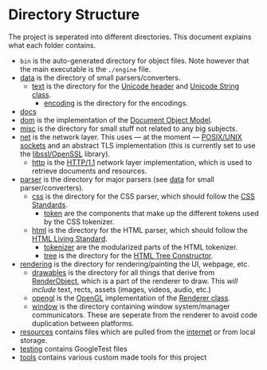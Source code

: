 # Directory Structure
The project is seperated into different directories. This document explains what each folder contains.

* `bin` is the auto-generated directory for object files. Note however that the main executable is the `./engine` file.
* [data](../data) is the directory of small parsers/converters.
  * [text](../data/text) is the directory for the [Unicode header](../data/text/unicode.hpp) and [Unicode String class](../data/text/ustring.cpp).
    * [encoding](../data/text/encoding) is the directory for the encodings.
* [docs](../docs)
* [dom](../dom) is the implementation of the [Document Object Model](https://dom.spec.whatwg.org/).
* [misc](../misc) is the directory for small stuff not related to any big subjects.
* [net](../net) is the network layer. This uses — at the moment — [POSIX/UNIX sockets](https://man.openbsd.org/socket.2) and an abstract TLS implementation (this is currently set to use the [libssl/OpenSSL](https://openssl.org/) library).
  * [http](../net/http) is the [HTTP/1.1](https://www.rfc-editor.org/rfc/rfc7230.html) network layer implementation, which is used to retrieve documents and resources.
* [parser](../parser) is the directory for major parsers (see [data](data) for small parser/converters).
  * [css](../parser/css) is the directory for the CSS parser, which should follow the [CSS Standards](https://www.w3.org/Style/CSS/Overview.en.html).
    * [token](../parser/css/token) are the components that make up the different tokens used by the CSS tokenizer.
  * [html](../parser/html) is the directory for the HTML parser, which should follow the [HTML Living Standard](https://html.spec.whatwg.org/multipage/).
    * [tokenizer](../parser/html/tokenizer) are the modularized parts of the HTML tokenizer.
    * [tree](../parser/html/tree) is the directory for the [HTML Tree Constructor](https://html.spec.whatwg.org/multipage/parsing.html#tree-construction).
* [rendering](../rendering) is the directory for rendering/painting the UI, webpage, etc.
  * [drawables](../rendering/drawables) is the directory for all things that derive from [RenderObject](../rendering/render_object.hpp), which is a part of the renderer to draw. This *will include* text, rects, assets (images, videos, audio, etc.)
  * [opengl](../rendering/opengl) is the [OpenGL](https://opengl.org/) implementation of the [Renderer class](../rendering/renderer.hpp).
  * [window](../rendering/window) is the directory containing window system/manager communicators. These are seperate from the renderer to avoid code duplication between platforms.
* [resources](../resources) contains files which are pulled from the [internet](../net) or from local storage.
* [testing](../testing) contains GoogleTest files
* [tools](../tools) contains various custom made tools for this project
